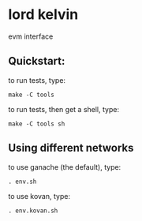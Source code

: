 # lord kelvin

evm interface

## Quickstart:

to run tests, type:

```
make -C tools
```

to run tests, then get a shell, type:

```
make -C tools sh
```

## Using different networks

to use ganache (the default), type:

```
. env.sh
```

to use kovan, type:

```
. env.kovan.sh
```
